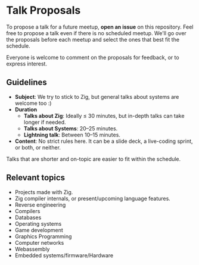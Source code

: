 # Talk Proposals

To propose a talk for a future meetup, **open an issue** on this repository.
Feel free to propose a talk even if there is no scheduled meetup.
We'll go over the proposals before each meetup and select the ones that best fit the schedule.

Everyone is welcome to comment on the proposals for feedback, or to express interest.

## Guidelines

- **Subject**: We try to stick to Zig, but general talks about systems are welcome too :)
- **Duration**
	- **Talks about Zig**: Ideally ≤ 30 minutes, but in-depth talks can take longer if needed.
	- **Talks about Systems**: 20–25 minutes.
	- **Lightning talk**: Between 10–15 minutes.
- **Content**: No strict rules here. It can be a slide deck, a live-coding sprint, or both, or neither.

Talks that are shorter and on-topic are easier to fit within the schedule.

## Relevant topics

- Projects made with Zig.
- Zig compiler internals, or present/upcoming language features.
- Reverse engineering
- Compilers
- Databases
- Operating systems
- Game development
- Graphics Programming
- Computer networks
- Webassembly
- Embedded systems/firmware/Hardware


